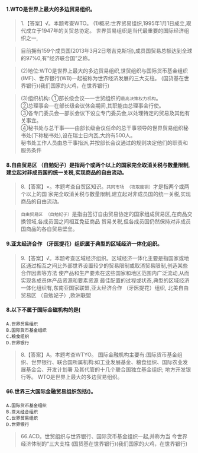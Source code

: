 #### 1.WTO是世界上最大的多边贸易组织。
>   1.【答案】√。本题考查WTO。
(1)概况:世界贸易组织,1995年1月1日成立,取代成立于1947年的关贸总协定。
世界贸易组织是当代最重要的国际经济组织之一,

>   目前拥有159个成员国(2013年3月2日塔吉克斯坦),成员国贸易总额达到全球的97%0,有“经济联合国”之称。

>   (2)地位:WTO是世界上最大的多边贸易组织,世贸组织与国际货币基金组织(IMF)、世界银行(WB)一起被称为世界经济发展的三大支柱。
    (国货基在世界银行)(我们国家的火鸡，在世界银行)
    
>   (3)组织机构: 
①部长级会议—一世贸组织的`最高决策权力机构`。    
②总理事会—在部长级会议休会期间,其职能由总理事会行使。    
③各专门委员会—部长会议下设立专门委员会,以处理特定的贸易及其他有关事宜。    
④秘书处与总干事——由部长级会议任命的总干事领导的世界贸易组织秘书处(下称秘书处),设在瑞士日内瓦,大约有500人。    
秘书处工作人员由总干事指派,并按部长会议通过的规则决定他们的职责和服务条件    

#### 8.自由贸易区 （自勉妃子）是指两个或两个以上的国家完全取消关税与数量限制,建立起对非成员国的统一关税,实现商品的自由流动。
>   8.【答案】×。本题考查自贸区知识。`共同市场 （攻取废铜）`才是指两个或两个以上的国
    家完全取消关税与数量限制,建立起对非成员国的统一关税,实现商品的自由流动。
    
>   `自由贸易区 （自勉妃子）`是指由签订自由贸易协定的国家组成贸易区,在商品交换领域,各成员国之间相互免征商品
    贸易关税,但各成员国仍然保持对非成员国商品的各自贸易壁垒。

#### 9.亚太经济合作 （牙医提花）组织属于典型的区域经济一体化组织。
>   9.【答案】√。本题考查区域经济组织。区域经济一体化主要是指国家或地
    区通过相互之间比外部世界设置较少的贸易限制或取消贸易限制,创造某些合作因素等方法
    使产品和生产要素在这些国家和地区范围内广泛流动,从而实现各成员体产品资源和要素资源
    最佳配置的过程或状态,典型的区域经济一体化组织有,东南亚国家联盟,亚太经济合作 （牙医提花）组织,
    北美自由贸易区 （自勉妃子）,欧洲联盟

#### 8.以下不属于国际金磁机构的是(
    A.世界贸易组织
    B.国际货币基金组织
    C.粮食组织
    D.世界银行
>   8.【答案】A。本题考查WTYO。
国际金融机构主要有:国际货币基金组织、世界银行、联合国所属机构:如工业发展基金、粮食组织、国际农业发展基金会、开发计划署
    及其代管的十几个联合国独立基金组织;
    地方开发银行等。
    WTO是世界上最大的多边贸易组织。
    
#### 66.世界三大国际金融贸易组织包括()。
    A.国际货币基金组织
    B.亚太经合组织
    C.世界贸易组织
    D.世界银行
>   66.ACD。世贸组织与世界银行、国际货币基金组织一起,并称为当
    今世界经济体制的“三大支柱
    (国货基在世界银行)(我们国家的火鸡，在世界银行)


















